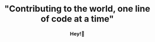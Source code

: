 <h1 align="center">"Contributing to the world, one line of code at a time"</h1>


<h3 align="center">Hey!👋</h3>
<a href="https://portfolio-moses.netlify.app/" align="center>Visit my Portfolio Site</a> 

<!--
**moshe002/moshe002** is a ✨ _special_ ✨ repository because its `README.md` (this file) appears on your GitHub profile.

Here are some ideas to get you started:

- 🔭 I’m currently working on ...
- 🌱 I’m currently learning ...
- 👯 I’m looking to collaborate on ...
- 🤔 I’m looking for help with ...
- 💬 Ask me about ...
- 📫 How to reach me: ...
- 😄 Pronouns: ...
- ⚡ Fun fact: ...
-->
